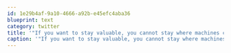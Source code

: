 ```yaml
---
id: 1e29b4af-9a10-4666-a92b-e45efc4aba36
blueprint: text
category: twitter
title: '"If you want to stay valuable, you cannot stay where machines can replace you." - great quote in the most recent post by @julien'
caption: '"If you want to stay valuable, you cannot stay where machines can replace you." - great quote in the most recent post by <span class="username username_linked">@<a href="https://twitter.com/julien" title="Julien✌🏻️">julien</a></span>'
---
```

